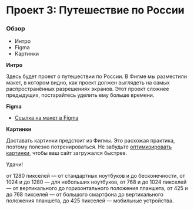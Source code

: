 # Проект 3: Путешествие по России

### Обзор
* Интро
* Figma
* Картинки

**Интро**

Здесь будет проект о путешествии по России.
В Фигме мы разместили макет, в котором видно, как проект должен выглядеть на самых распространённых разрешениях экранов.
Этот проект сложнее предыдущих, постарайтесь уделить ему больше времени.

**Figma**

* [Ссылка на макет в Figma](https://www.figma.com/file/OyRWEjU6wBwRe1hapzQoLx/Sprint-3%3A-Russia-%2F-desktop-%2B-mobile?node-id=28503%3A0)

**Картинки**

Доставать картинки предстоит из Фигмы. Это расхожая практика, поэтому полезно потренироваться.
Не забудьте [оптимизировать картинки](https://tinypng.com/), чтобы ваш сайт загружался быстрее.

Удачи!

от 1280 пикселей — от стандартных ноутбуков и до бесконечности,
от 1024 и до 1280 — для небольших ноутбуков,
от 768 и до 1024 пикселей — от вертикального до горизонтального положения планшета,
от 425 и до 768 пикселей — от большого смартфона до вертикального положения планшета,
до 425 пикселей — мобильные устройства.
